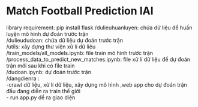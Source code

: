 # Match Football Prediction IAI
library requirement: pip install flask
/dulieuhuanluyen: chứa dữ liệu để huấn luyện mô hình dự đoán trước trận
 <br>
/dulieududoan: chứa dữ liệu dự đoán trước trận
 <br>
/utils: xây dựng thư viện xử lí dữ liệu
 <br>
/train_models/all_models.ipynb: file train mô hình trước trận
 <br>
/process_data_to_predict_new_matches.ipynb: file xử lí dữ liệu để dự đoán trận mới sau khi có file train
 <br>
/dudoan.ipynb: dự đoán trước trận
 <br>
/dangdienra : <br>-crawl dữ liệu, xử lí dữ liệu, xây dựng mô hình ,web app cho dự đoán trận đấu đang diễn ra train thế giới <br>
             - run app.py để ra giao diện
